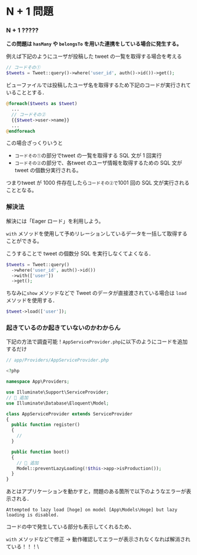 # N + 1 問題

### N + 1 ?????

**この問題は `hasMany` や `belongsTo` を用いた連携をしている場合に発生する。**

例えば下記のようにユーザが投稿した tweet の一覧を取得する場合を考える

```php
// コードその①
$tweets = Tweet::query()->where('user_id', auth()->id())->get();
```

ビューファイルでは投稿したユーザ名を取得するため下記のコードが実行されていることとする．

```php
@foreach($tweets as $tweet)
  ...
  // コードその②
  {{$tweet->user->name}}
  ...
@endforeach
```

この場合ざっくりいうと

* `コードその①`の部分でtweet の一覧を取得する SQL 文が 1 回実行
* `コードその②`の部分で、各tweet のユーザ情報を取得するための SQL 文が tweet の個数分実行される。

つまりtweet が 1000 件存在したら`コードその②で`1001 回の SQL 文が実行されることとなる。



### 解決法

解決には「Eager ロード」を利用しよう。

`with` メソッドを使用して予めリレーションしているデータを一括して取得することができる。

こうすることで tweet の個数分 SQL を実行しなくてよくなる．

```php
$tweets = Tweet::query()
  ->where('user_id', auth()->id())
  ->with(['user'])
  ->get();
```

ちなみに`show` メソッドなどで Tweet のデータが直接渡されている場合は `load` メソッドを使用する．

```php
$tweet->load(['user']);
```

### 起きているのか起きていないのかわからん

下記の方法で調査可能！`AppServiceProvider.php`に以下のようにコードを追加するだけ

```php
// app/Providers/AppServiceProvider.php

<?php

namespace App\Providers;

use Illuminate\Support\ServiceProvider;
// 🔽 追加
use Illuminate\Database\Eloquent\Model;

class AppServiceProvider extends ServiceProvider
{
  public function register()
  {
    //
  }

  public function boot()
  {
    // 🔽 追加
    Model::preventLazyLoading(!$this->app->isProduction());
  }
}


```

あとはアプリケーションを動かすと，問題のある箇所で以下のようなエラーが表示される．

```
Attempted to lazy load [hoge] on model [App\Models\Hoge] but lazy loading is disabled.
```

コードの中で発生している部分も表示してくれるため、

`with` メソッドなどで修正 → 動作確認してエラーが表示されなくなれば解消されている！！！\
